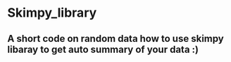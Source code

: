 # Skimpy_library

## A short code on random data how to use skimpy libaray to get auto summary of your data :)
